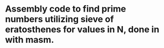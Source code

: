 # Assembly code to find prime numbers utilizing sieve of eratosthenes for values in N, done in with masm.
